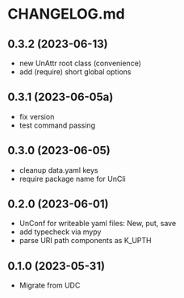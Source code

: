 # CHANGELOG.md

## 0.3.2 (2023-06-13)

- new UnAttr root class (convenience)
- add (require) short global options

## 0.3.1 (2023-06-05a)

- fix version
- test command passing

## 0.3.0 (2023-06-05)

- cleanup data.yaml keys
- require package name for UnCli

## 0.2.0 (2023-06-01)

- UnConf for writeable yaml files: New, put, save
- add typecheck via mypy
- parse URI path components as K_UPTH

## 0.1.0 (2023-05-31)

- Migrate from UDC
